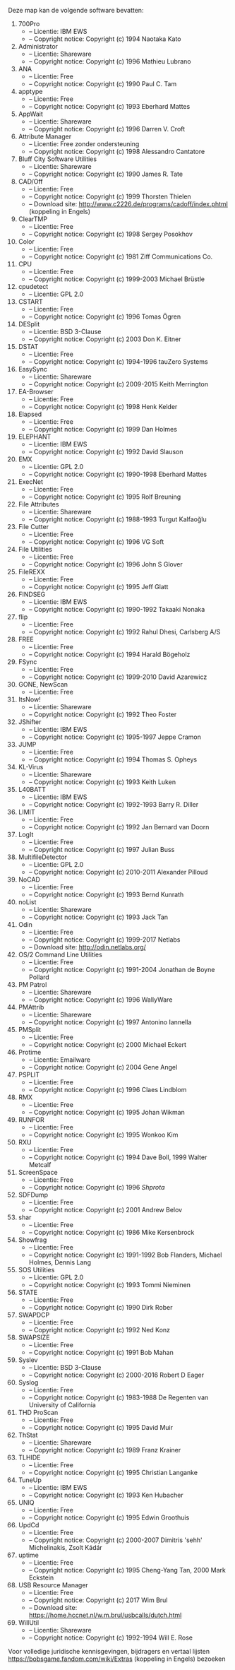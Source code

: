 ﻿Deze map kan de volgende software bevatten:

1. 700Pro
   - – Licentie: IBM EWS
   - – Copyright notice: Copyright (c) 1994 Naotaka Kato
2. Administrator
   - – Licentie: Shareware
   - – Copyright notice: Copyright (c) 1996 Mathieu Lubrano
3. ANA
   - – Licentie: Free
   - – Copyright notice: Copyright (c) 1990 Paul C. Tam
4. apptype
   - – Licentie: Free
   - – Copyright notice: Copyright (c) 1993 Eberhard Mattes
5. AppWait
   - – Licentie: Shareware
   - – Copyright notice: Copyright (c) 1996 Darren V. Croft
6. Attribute Manager
   - – Licentie: Free zonder ondersteuning
   - – Copyright notice: Copyright (c) 1998 Alessandro Cantatore
7. Bluff City Software Utilities
   - – Licentie: Shareware
   - – Copyright notice: Copyright (c) 1990 James R. Tate
8. CAD/Off
   - – Licentie: Free
   - – Copyright notice: Copyright (c) 1999 Thorsten Thielen
   - – Download site: http://www.c2226.de/programs/cadoff/index.phtml (koppeling in Engels)
9. ClearTMP
   - – Licentie: Free
   - – Copyright notice: Copyright (c) 1998 Sergey Posokhov
10. Color
    - – Licentie: Free
    - – Copyright notice: Copyright (c) 1981 Ziff Communications Co.
11. CPU
    - – Licentie: Free
    - – Copyright notice: Copyright (c) 1999-2003 Michael Brüstle
12. cpudetect
    - – Licentie: GPL 2.0
13. CSTART
    - – Licentie: Free
    - – Copyright notice: Copyright (c) 1996 Tomas Ögren
14. DESplit
    - – Licentie: BSD 3-Clause
    - – Copyright notice: Copyright (c) 2003 Don K. Eitner
15. DSTAT
    - – Licentie: Free
    - – Copyright notice: Copyright (c) 1994-1996 tauZero Systems
16. EasySync
    - – Licentie: Shareware
    - – Copyright notice: Copyright (c) 2009-2015 Keith Merrington
17. EA-Browser
    - – Licentie: Free
    - – Copyright notice: Copyright (c) 1998 Henk Kelder
18. Elapsed
    - – Licentie: Free
    - – Copyright notice: Copyright (c) 1999 Dan Holmes
19. ELEPHANT
    - – Licentie: IBM EWS
    - – Copyright notice: Copyright (c) 1992 David Slauson
20. EMX
    - – Licentie: GPL 2.0
    - – Copyright notice: Copyright (c) 1990-1998 Eberhard Mattes
21. ExecNet
    - – Licentie: Free
    - – Copyright notice: Copyright (c) 1995 Rolf Breuning
22. File Attributes
    - – Licentie: Shareware
    - – Copyright notice: Copyright (c) 1988-1993 Turgut Kalfaoğlu
23. File Cutter
    - – Licentie: Free
    - – Copyright notice: Copyright (c) 1996 VG Soft
24. File Utilities
    - – Licentie: Free
    - – Copyright notice: Copyright (c) 1996 John S Glover
25. FileREXX
    - – Licentie: Free
    - – Copyright notice: Copyright (c) 1995 Jeff Glatt
26. FINDSEG
    - – Licentie: IBM EWS
    - – Copyright notice: Copyright (c) 1990-1992 Takaaki Nonaka
27. flip
    - – Licentie: Free
    - – Copyright notice: Copyright (c) 1992 Rahul Dhesi, Carlsberg A/S
28. FREE
    - – Licentie: Free
    - – Copyright notice: Copyright (c) 1994 Harald Bögeholz
29. FSync
    - – Licentie: Free
    - – Copyright notice: Copyright (c) 1999-2010 David Azarewicz
30. GONE, NewScan
    - – Licentie: Free
31. ItsNow!
    - – Licentie: Shareware
    - – Copyright notice: Copyright (c) 1992 Theo Foster
32. JShifter
    - – Licentie: IBM EWS
    - – Copyright notice: Copyright (c) 1995-1997 Jeppe Cramon
33. JUMP
    - – Licentie: Free
    - – Copyright notice: Copyright (c) 1994 Thomas S. Opheys
34. KL-Virus
    - – Licentie: Shareware
    - – Copyright notice: Copyright (c) 1993 Keith Luken
35. L40BATT
    - – Licentie: IBM EWS
    - – Copyright notice: Copyright (c) 1992-1993 Barry R. Diller
36. LIMIT
    - – Licentie: Free
    - – Copyright notice: Copyright (c) 1992 Jan Bernard van Doorn
37. LogIt
    - – Licentie: Free
    - – Copyright notice: Copyright (c) 1997 Julian Buss
38. MultifileDetector
    - – Licentie: GPL 2.0
    - – Copyright notice: Copyright (c) 2010-2011 Alexander Pilloud
39. NoCAD
    - – Licentie: Free
    - – Copyright notice: Copyright (c) 1993 Bernd Kunrath
40. noList
    - – Licentie: Shareware
    - – Copyright notice: Copyright (c) 1993 Jack Tan
41. Odin
    - – Licentie: Free
    - – Copyright notice: Copyright (c) 1999-2017 Netlabs
    - – Download site: http://odin.netlabs.org/
42. OS/2 Command Line Utilities
    - – Licentie: Free
    - – Copyright notice: Copyright (c) 1991-2004 Jonathan de Boyne Pollard
43. PM Patrol
    - – Licentie: Shareware
    - – Copyright notice: Copyright (c) 1996 WallyWare
44. PMAttrib
    - – Licentie: Shareware
    - – Copyright notice: Copyright (c) 1997 Antonino Iannella
45. PMSplit
    - – Licentie: Free
    - – Copyright notice: Copyright (c) 2000 Michael Eckert
46. Protime
    - – Licentie: Emailware
    - – Copyright notice: Copyright (c) 2004 Gene Angel
47. PSPLIT
    - – Licentie: Free
    - – Copyright notice: Copyright (c) 1996 Claes Lindblom
48. RMX
    - – Licentie: Free
    - – Copyright notice: Copyright (c) 1995 Johan Wikman
49. RUNFOR
    - – Licentie: Free
    - – Copyright notice: Copyright (c) 1995 Wonkoo Kim
50. RXU
    - – Licentie: Free
    - – Copyright notice: Copyright (c) 1994 Dave Boll, 1999 Walter Metcalf
51. ScreenSpace
    - – Licentie: Free
    - – Copyright notice: Copyright (c) 1996 *Shprota*
52. SDFDump
    - – Licentie: Free
    - – Copyright notice: Copyright (c) 2001 Andrew Belov
53. shar
    - – Licentie: Free
    - – Copyright notice: Copyright (c) 1986 Mike Kersenbrock
54. Showfrag
    - – Licentie: Free
    - – Copyright notice: Copyright (c) 1991-1992 Bob Flanders, Michael Holmes, Dennis Lang
55. SOS Utilities
    - – Licentie: GPL 2.0
    - – Copyright notice: Copyright (c) 1993 Tommi Nieminen
56. STATE
    - – Licentie: Free
    - – Copyright notice: Copyright (c) 1990 Dirk Rober
57. SWAPDCP
    - – Licentie: Free
    - – Copyright notice: Copyright (c) 1992 Ned Konz
58. SWAPSIZE
    - – Licentie: Free
    - – Copyright notice: Copyright (c) 1991 Bob Mahan
59. Syslev
    - – Licentie: BSD 3-Clause
    - – Copyright notice: Copyright (c) 2000-2016 Robert D Eager
60. Syslog
    - – Licentie: Free
    - – Copyright notice: Copyright (c) 1983-1988 De Regenten van University of California
61. THD ProScan
    - – Licentie: Free
    - – Copyright notice: Copyright (c) 1995 David Muir
62. ThStat
    - – Licentie: Shareware
    - – Copyright notice: Copyright (c) 1989 Franz Krainer
63. TLHIDE
    - – Licentie: Free
    - – Copyright notice: Copyright (c) 1995 Christian Langanke
64. TuneUp
    - – Licentie: IBM EWS
    - – Copyright notice: Copyright (c) 1993 Ken Hubacher
65. UNIQ
    - – Licentie: Free
    - – Copyright notice: Copyright (c) 1995 Edwin Groothuis
66. UpdCd
    - – Licentie: Free
    - – Copyright notice: Copyright (c) 2000-2007 Dimitris 'sehh' Michelinakis, Zsolt Kádár
67. uptime
    - – Licentie: Free
    - – Copyright notice: Copyright (c) 1995 Cheng-Yang Tan, 2000 Mark Eckstein
68. USB Resource Manager
    - – Licentie: Free
    - – Copyright notice: Copyright (c) 2017 Wim Brul
    - – Download site: https://home.hccnet.nl/w.m.brul/usbcalls/dutch.html
69. WillUtil
    - – Licentie: Shareware
    - – Copyright notice: Copyright (c) 1992-1994 Will E. Rose

Voor volledige juridische kennisgevingen, bijdragers en vertaal lijsten https://bobsgame.fandom.com/wiki/Extras (koppeling in Engels) bezoeken
